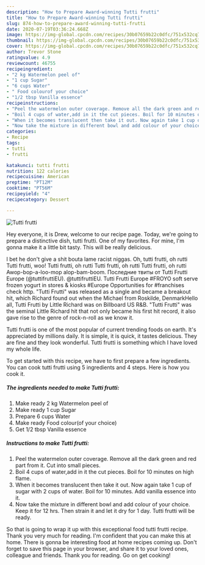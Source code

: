 ```yaml
---
description: "How to Prepare Award-winning Tutti frutti"
title: "How to Prepare Award-winning Tutti frutti"
slug: 874-how-to-prepare-award-winning-tutti-frutti
date: 2020-07-19T03:36:24.668Z
image: https://img-global.cpcdn.com/recipes/30b07659b22c0dfc/751x532cq70/tutti-frutti-recipe-main-photo.jpg
thumbnail: https://img-global.cpcdn.com/recipes/30b07659b22c0dfc/751x532cq70/tutti-frutti-recipe-main-photo.jpg
cover: https://img-global.cpcdn.com/recipes/30b07659b22c0dfc/751x532cq70/tutti-frutti-recipe-main-photo.jpg
author: Trevor Stone
ratingvalue: 4.9
reviewcount: 46755
recipeingredient:
- "2 kg Watermelon peel of"
- "1 cup Sugar"
- "6 cups Water"
- " Food colourof your choice"
- "1/2 tbsp Vanilla essence"
recipeinstructions:
- "Peel the watermelon outer coverage. Remove all the dark green and red part from it. Cut into small pieces."
- "Boil 4 cups of water,add in it the cut pieces. Boil for 10 minutes on high flame."
- "When it becomes translucent then take it out. Now again take 1 cup of sugar with 2 cups of water. Boil for 10 minutes. Add vanilla essence into it."
- "Now take the mixture in different bowl and add colour of your choice. Keep it for 12 hrs. Then strain it and let it dry for 1 day. Tutti frutti will be ready."
categories:
- Recipe
tags:
- tutti
- frutti

katakunci: tutti frutti 
nutrition: 122 calories
recipecuisine: American
preptime: "PT12M"
cooktime: "PT56M"
recipeyield: "4"
recipecategory: Dessert

---
```



![Tutti frutti](https://img-global.cpcdn.com/recipes/30b07659b22c0dfc/751x532cq70/tutti-frutti-recipe-main-photo.jpg)

Hey everyone, it is Drew, welcome to our recipe page. Today, we're going to prepare a distinctive dish, tutti frutti. One of my favorites. For mine, I'm gonna make it a little bit tasty. This will be really delicious.

I bet he don&#39;t give a shit bouta lame racist niggas. Oh, tutti frutti, oh rutti Tutti frutti, woo! Tutti frutti, oh rutti Tutti frutti, oh rutti Tutti frutti, oh rutti Awop-bop-a-loo-mop alop-bam-boom. Последние твиты от Tutti Frutti Europe (@tuttifruttiEU). @tuttifruttiEU. Tutti Frutti Europe #FROYO soft serve frozen yogurt in stores &amp; kiosks #Europe Opportunities for #franchises check http. &#34;Tutti Frutti&#34; was released as a single and became a breakout hit, which Richard found out when the Michael from Roskilde, DenmarkHello all, Tutti Frutti by Little Richard was on Billboard US R&amp;B. &#34;Tutti Frutti&#34; was the seminal Little Richard hit that not only became his first hit record, it also gave rise to the genre of rock-n-roll as we know it.

Tutti frutti is one of the most popular of current trending foods on earth. It's appreciated by millions daily. It is simple, it is quick, it tastes delicious. They are fine and they look wonderful. Tutti frutti is something which I have loved my whole life.


To get started with this recipe, we have to first prepare a few ingredients. You can cook tutti frutti using 5 ingredients and 4 steps. Here is how you cook it.

<!--inarticleads1-->

##### The ingredients needed to make Tutti frutti:

1. Make ready 2 kg Watermelon peel of
1. Make ready 1 cup Sugar
1. Prepare 6 cups Water
1. Make ready  Food colour(of your choice)
1. Get 1/2 tbsp Vanilla essence




<!--inarticleads2-->

##### Instructions to make Tutti frutti:

1. Peel the watermelon outer coverage. Remove all the dark green and red part from it. Cut into small pieces.
1. Boil 4 cups of water,add in it the cut pieces. Boil for 10 minutes on high flame.
1. When it becomes translucent then take it out. Now again take 1 cup of sugar with 2 cups of water. Boil for 10 minutes. Add vanilla essence into it.
1. Now take the mixture in different bowl and add colour of your choice. Keep it for 12 hrs. Then strain it and let it dry for 1 day. Tutti frutti will be ready.




So that is going to wrap it up with this exceptional food tutti frutti recipe. Thank you very much for reading. I'm confident that you can make this at home. There is gonna be interesting food at home recipes coming up. Don't forget to save this page in your browser, and share it to your loved ones, colleague and friends. Thank you for reading. Go on get cooking!
